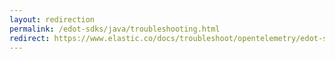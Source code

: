 ```yaml
---
layout: redirection
permalink: /edot-sdks/java/troubleshooting.html
redirect: https://www.elastic.co/docs/troubleshoot/opentelemetry/edot-sdks/java/index
---
```

